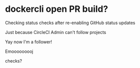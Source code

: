 # dockercli open PR build?

Checking status checks after re-enabling GitHub status updates

Just because CircleCI Admin can't follow projects

Yay now I'm a follower!

Emooooooooj

checks?
